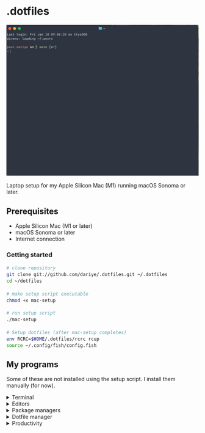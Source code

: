 # .dotfiles

![Screenshot](/screenshot.png?raw=true "Screenshot")

Laptop setup for my Apple Silicon Mac (M1) running macOS Sonoma or later.

## Prerequisites

- Apple Silicon Mac (M1 or later)
- macOS Sonoma or later
- Internet connection

### Getting started

```bash
# clone repository
git clone git://github.com/dariye/.dotfiles.git ~/.dotfiles
cd ~/dotfiles

# make setup script executable
chmod +x mac-setup

# run setup script
./mac-setup

# Setup dotfiles (after mac-setup completes)
env RCRC=$HOME/.dotfiles/rcrc rcup
source ~/.config/fish/config.fish
```


## My programs
Some of these are not installed using the setup script. I install them manually (for now).

<details>
    <summary>Terminal</summary>
    <ul>
        <li><a href="https://ghostty.org/">Ghostty</a> with <a href="https://www.nordtheme.com/">Nord theme</a>.</li>
    </ul>
    <details>
        <summary>Shell</summary>
        <ul>
            <li><a href="https://fishshell.com/">Fish</a> with <a href="https://github.com/jorgebucaran/fisher">fisher pkg manager</a>.</li>
            <li><a href="https://starship.rs">Starship</a> with <a href="https://starship.rs/presets/pure-preset">Pure Preset</a>.</li>
        </ul>
    </details>
</details>

<details>
    <summary>Editors</summary>
    <ul>
        <li><a href="https://neovim.io">neovim</a></li>
        <li><a href="https://zed.dev/">zed</a></li>
    </ul>
    <details>
        <summary>Theme</summary>
        <ul>
            <li><a href="https://www.nordtheme.com/">nord</a></li>
        </ul>
    </details>
</details>

<details>
    <summary>Package managers</summary>
    <ul>
        <li><a href="https://homebrew.sh/">brew</a></li>
        <li><a href="https://asdf-vm.com">asdf</a></li>
    </ul>
</details>

<details>
    <summary>Dotfile manager</summary>
    <ul>
        <li><a href="http://thoughtbot.github.io/rcm/rcm.7.html)">rcm</a></li>
    </ul>
</details>

<details>
    <summary>Productivity</summary>
    <ul>
        <li><a href="https://www.raycast.com">Raycast</a></li>
    </ul>
</details>
